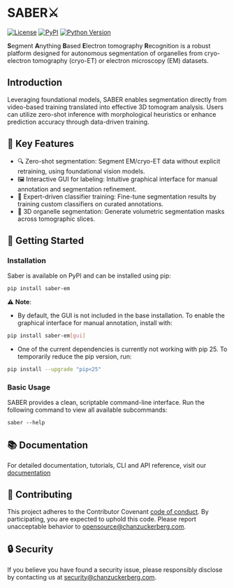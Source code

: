 # SABER⚔️

[![License](https://img.shields.io/pypi/l/saber-em.svg?color=green)](https://github.com/chanzuckerberg/saber/blob/main/LICENSE)
[![PyPI](https://img.shields.io/pypi/v/saber-em.svg?color=green)](https://pypi.org/project/saber-em/)
[![Python Version](https://img.shields.io/pypi/pyversions/saber-em.svg?color=green)](https://www.python.org/)


**S**egment **A**nything **B**ased **E**lectron tomography **R**ecognition is a robust platform designed for autonomous segmentation of organelles from cryo-electron tomography (cryo-ET) or electron microscopy (EM) datasets. 

## Introduction
Leveraging foundational models, SABER enables segmentation directly from video-based training translated into effective 3D tomogram analysis. Users can utilize zero-shot inference with morphological heuristics or enhance prediction accuracy through data-driven training.

## 💫 Key Features
* 🔍 Zero-shot segmentation: Segment EM/cryo-ET data without explicit retraining, using foundational vision models.
* 🖼️ Interactive GUI for labeling: Intuitive graphical interface for manual annotation and segmentation refinement.
* 🧠 Expert-driven classifier training: Fine-tune segmentation results by training custom classifiers on curated annotations.
* 🧊 3D organelle segmentation: Generate volumetric segmentation masks across tomographic slices.

## 🚀 Getting Started

### Installation

Saber is available on PyPI and can be installed using pip:
```bash
pip install saber-em
```

⚠️ **Note**: 

- By default, the GUI is not included in the base installation.
To enable the graphical interface for manual annotation, install with:
```bash
pip install saber-em[gui]
```
- One of the current dependencies is currently not working with pip 25. To temporarily reduce the pip version, run:
```bash
pip install --upgrade "pip<25"
```

### Basic Usage
SABER provides a clean, scriptable command-line interface. Run the following command to view all available subcommands:
```
saber --help
```

## 📚 Documentation

For detailed documentation, tutorials, CLI and API reference, visit our [documentation](http://chanzuckerberg.github.io/saber/)


## 🤝 Contributing

This project adheres to the Contributor Covenant [code of conduct](https://github.com/chanzuckerberg/.github/blob/master/CODE_OF_CONDUCT.md).
By participating, you are expected to uphold this code. 
Please report unacceptable behavior to [opensource@chanzuckerberg.com](mailto:opensource@chanzuckerberg.com).

## 🔒 Security

If you believe you have found a security issue, please responsibly disclose by contacting us at security@chanzuckerberg.com.
